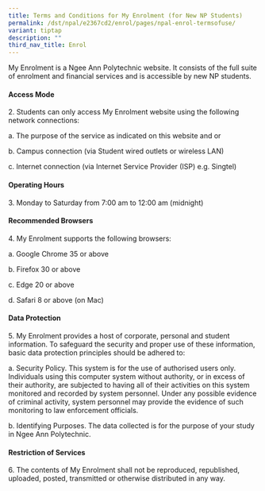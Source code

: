 ```yaml
---
title: Terms and Conditions for My Enrolment (for New NP Students)
permalink: /dst/npal/e2367cd2/enrol/pages/npal-enrol-termsofuse/
variant: tiptap
description: ""
third_nav_title: Enrol
---
```

<p>My Enrolment is a Ngee Ann Polytechnic website. It consists of the full
suite of enrolment and financial services and is accessible by new NP students.</p>
<h4>Access Mode</h4>
<p>2. Students can only access My Enrolment website using the following network
connections:</p>
<p>a. The purpose of the service as indicated on this website and or</p>
<p>b. Campus connection (via Student wired outlets or wireless LAN)</p>
<p>c. Internet connection (via Internet Service Provider (ISP) e.g. Singtel)</p>
<h4>Operating Hours</h4>
<p>3. Monday to Saturday from 7:00 am to 12:00 am (midnight)</p>
<h4>Recommended Browsers</h4>
<p>4. My Enrolment supports the following browsers:</p>
<p>a. Google Chrome 35 or above</p>
<p>b. Firefox 30 or above</p>
<p>c. Edge 20 or above</p>
<p>d. Safari 8 or above (on Mac)</p>
<h4>Data Protection</h4>
<p>5. My Enrolment provides a host of corporate, personal and student information.
To safeguard the security and proper use of these information, basic data
protection principles should be adhered to:</p>
<p>a. Security Policy. This system is for the use of authorised users only.
Individuals using this computer system without authority, or in excess
of their authority, are subjected to having all of their activities on
this system monitored and recorded by system personnel. Under any possible
evidence of criminal activity, system personnel may provide the evidence
of such monitoring to law enforcement officials.</p>
<p>b. Identifying Purposes. The data collected is for the purpose of your
study in Ngee Ann Polytechnic.</p>
<h4>Restriction of Services</h4>
<p>6. The contents of My Enrolment shall not be reproduced, republished,
uploaded, posted, transmitted or otherwise distributed in any way.</p>